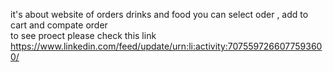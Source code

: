 it's about website of orders drinks and food you can select oder , add to cart and compate order </br>
to see proect please check this link https://www.linkedin.com/feed/update/urn:li:activity:7075597266077593600/

